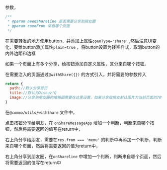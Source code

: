 参数，

```javascript
/**
 * @param needShareline 是否需要分享到朋友圈
 * @param comeFrom 来自哪个页面
 */
```

在需要转发的地方使用button，并添加上属性`openType='share'`  ,然后注意UI变化，要给button添加属性`plain=true` ，将button设置为镂空样式，取消button的内外边距和边框

如果一个页面上有多个分享，给按钮添加自定义属性，区分来自哪个按钮。

在需要注入的页面通过`@withShare({})` 的方式引入，并将需要的参数传入

```javascript
return {
  path://默认分享首页
  title://默认为Discuz!Q
  image://分享到朋友圈的缩略图需要在这里设置，如果分享给朋友默认图片为当前页面的70%
}
```

在`@commo/utils/withShare` 文件中，

点击按钮分享给朋友，在 `onShareMessageApp` 增加一个判断，判断来自哪个按钮，然后将需要返回的值写在return中，

右上角分享给朋友，需要在`res.from === 'menu'` 的判断中再添加一个判断，判断来自哪个页面，然后将需要返回的值为return中，

右上角分享到朋友圈，在`onShareline` 中增加一个判断，判断来自哪个页面，然后将需要返回的值写在return中

